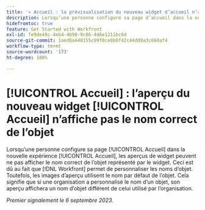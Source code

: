 ```yaml
---
title: '« Accueil : la prévisualisation du nouveau widget d’accueil n’affiche pas le nom correct de l’objet »'
description: Lorsqu’une personne configure sa page d’accueil dans la nouvelle expérience d’accueil, les prévisualisations de widget peuvent ne pas afficher le nom correct de l’objet représenté par le widget. Cela est dû au fait que Workfront permet de personnaliser les noms d’objet. Toutefois, les images d’aperçu utilisent le nom par défaut de l’objet. Cela signifie que si une organisation a personnalisé le nom d’un objet, son aperçu affichera un nom d’objet différent de celui utilisé par l’organisation.
hidefromtoc: true
feature: Get Started with Workfront
exl-id: fe9de49c-4eb4-4b90-9c86-4d6e1211bc6d
source-git-commit: 1aed6a440155c99f8ce0b0f42c44dd9a3c660af4
workflow-type: tm+mt
source-wordcount: '173'
ht-degree: 100%

---
```


# [!UICONTROL Accueil] : l’aperçu du nouveau widget [!UICONTROL Accueil] n’affiche pas le nom correct de l’objet

<!--valid issue; won't fix-->

Lorsqu’une personne configure sa page [!UICONTROL Accueil] dans la nouvelle expérience [!UICONTROL Accueil], les aperçus de widget peuvent ne pas afficher le nom correct de l’objet représenté par le widget. Ceci est dû au fait que [!DNL Workfront] permet de personnaliser les noms d’objet. Toutefois, les images d’aperçu utilisent le nom par défaut de l’objet. Cela signifie que si une organisation a personnalisé le nom d’un objet, son aperçu affichera un nom d’objet différent de celui utilisé par l’organisation.

_Premier signalement le 6 septembre 2023._

